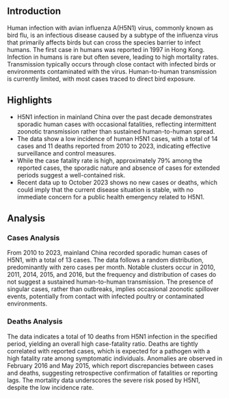 
## Introduction

Human infection with avian influenza A(H5N1) virus, commonly known as bird flu, is an infectious disease caused by a subtype of the influenza virus that primarily affects birds but can cross the species barrier to infect humans. The first case in humans was reported in 1997 in Hong Kong. Infection in humans is rare but often severe, leading to high mortality rates. Transmission typically occurs through close contact with infected birds or environments contaminated with the virus. Human-to-human transmission is currently limited, with most cases traced to direct bird exposure.

## Highlights

- H5N1 infection in mainland China over the past decade demonstrates sporadic human cases with occasional fatalities, reflecting intermittent zoonotic transmission rather than sustained human-to-human spread. <br/>
- The data show a low incidence of human H5N1 cases, with a total of 14 cases and 11 deaths reported from 2010 to 2023, indicating effective surveillance and control measures. <br/>
- While the case fatality rate is high, approximately 79% among the reported cases, the sporadic nature and absence of cases for extended periods suggest a well-contained risk. <br/>
- Recent data up to October 2023 shows no new cases or deaths, which could imply that the current disease situation is stable, with no immediate concern for a public health emergency related to H5N1. <br/>

## Analysis

### Cases Analysis
From 2010 to 2023, mainland China recorded sporadic human cases of H5N1, with a total of 13 cases. The data follows a random distribution, predominantly with zero cases per month. Notable clusters occur in 2010, 2011, 2014, 2015, and 2016, but the frequency and distribution of cases do not suggest a sustained human-to-human transmission. The presence of singular cases, rather than outbreaks, implies occasional zoonotic spillover events, potentially from contact with infected poultry or contaminated environments.

### Deaths Analysis
The data indicates a total of 10 deaths from H5N1 infection in the specified period, yielding an overall high case-fatality ratio. Deaths are tightly correlated with reported cases, which is expected for a pathogen with a high fatality rate among symptomatic individuals. Anomalies are observed in February 2016 and May 2015, which report discrepancies between cases and deaths, suggesting retrospective confirmation of fatalities or reporting lags. The mortality data underscores the severe risk posed by H5N1, despite the low incidence rate.
